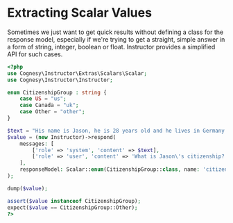 # Extracting Scalar Values

Sometimes we just want to get quick results without defining a class for
the response model, especially if we're trying to get a straight, simple
answer in a form of string, integer, boolean or float. Instructor provides
a simplified API for such cases.

```php
<?php
use Cognesy\Instructor\Extras\Scalars\Scalar;
use Cognesy\Instructor\Instructor;

enum CitizenshipGroup : string {
    case US = "us";
    case Canada = "uk";
    case Other = "other";
}

$text = "His name is Jason, he is 28 years old and he lives in Germany.";
$value = (new Instructor)->respond(
    messages: [
        ['role' => 'system', 'content' => $text],
        ['role' => 'user', 'content' => 'What is Jason\'s citizenship?'],
    ],
    responseModel: Scalar::enum(CitizenshipGroup::class, name: 'citizenshipGroup'),
);

dump($value);

assert($value instanceof CitizenshipGroup);
expect($value == CitizenshipGroup::Other);
?>
```

